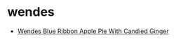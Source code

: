 # wendes

 * [Wendes Blue Ribbon Apple Pie With Candied Ginger](../../index/w/wendes-blue-ribbon-apple-pie-with-candied-ginger-106670.json)
